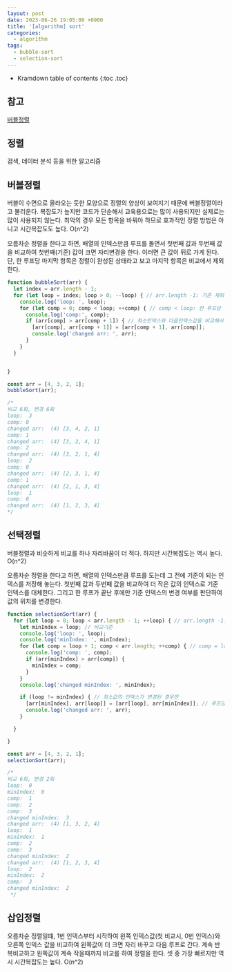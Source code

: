 ```yaml
---
layout: post
date: 2023-06-26 19:05:00 +0900
title: '[algorithm] sort'
categories:
  - algorithm
tags:
  - bubble-sort
  - selection-sort
---
```


* Kramdown table of contents
{:toc .toc}

## 참고

[버블정렬](https://ko.wikipedia.org/wiki/%EB%B2%84%EB%B8%94_%EC%A0%95%EB%A0%AC)


## 정렬

검색, 데이터 분석 등을 위한 알고리즘

## 버블정렬

버블이 수면으로 올라오는 듯한 모양으로 정렬의 양상이 보여지기 때문에 버블정렬이라고 불리운다. 복잡도가 높지만 코드가 단순해서 교육용으로는 많이 사용되지만 실제로는 많이 사용되지 않는다. 최악의 경우 모든 항목을 바꿔야 하므로 효과적인 정렬 방법은 아니고 시간복잡도도 높다. O(n^2)  

오름차순 정렬을 한다고 하면, 배열의 인덱스만큼 루프를 돌면서 첫번째 값과 두번째 값을 비교하여 첫번째(기준) 값이 크면 자리변경을 한다. 이러면 큰 값이 뒤로 가게 된다. 단, 한 루프당 마지막 항목은 정렬이 완성된 상태라고 보고 마지막 항목은 비교에서 제외한다.  


```js
function bubbleSort(arr) {
  let index = arr.length - 1;
  for (let loop = index; loop > 0; --loop) { // arr.length -1: 기준 제외한 비교대상의 개수만큼 루프
    console.log('loop: ', loop);
    for (let comp = 0; comp < loop; ++comp) { // comp < loop: 한 루프당 마지막 항목은 정렬이 완성되므로 제외
      console.log('comp:', comp);
      if (arr[comp] > arr[comp + 1]) { // 최소인덱스와 다음인덱스값을 비교해서 최소인덱스가 크면 자리 바꿈
        [arr[comp], arr[comp + 1]] = [arr[comp + 1], arr[comp]];
        console.log('changed arr: ', arr);
      }
    }
  }


}

const arr = [4, 3, 2, 1];
bubbleSort(arr);

/*
비교 6회, 변경 6회
loop:  3
comp: 0
changed arr:  (4) [3, 4, 2, 1]
comp: 1
changed arr:  (4) [3, 2, 4, 1]
comp: 2
changed arr:  (4) [3, 2, 1, 4]
loop:  2
comp: 0
changed arr:  (4) [2, 3, 1, 4]
comp: 1
changed arr:  (4) [2, 1, 3, 4]
loop:  1
comp: 0
changed arr:  (4) [1, 2, 3, 4]
*/
```


## 선택정렬

버블정렬과 비슷하게 비교를 하나 자리바꿈이 더 적다.  하지만 시간복잡도는 역시 높다. O(n^2)  

오름차순 정렬을 한다고 하면, 배열의 인덱스만큼 루프를 도는데 그 전에 기준이 되는 인덱스를 저장해 놓는다. 첫번째 값과 두번째 값을 비교하여 더 작은 값의 인덱스로 기준 인덱스를 대체한다. 그리고 한 루프가 끝난 후에만 기준 인덱스의 변경 여부를 판단하여 값의 위치를 변경한다. 

```js
function selectionSort(arr) {
  for (let loop = 0; loop < arr.length - 1; ++loop) { // arr.length -1: 기준 제외한 비교대상의 개수만큼 루프
    let minIndex = loop; // 비교기준
    console.log('loop: ', loop);
    console.log('minIndex: ', minIndex);
    for (let comp = loop + 1; comp < arr.length; ++comp) { // comp = loop + 1 : 한 루프당 첫 항목은 정렬이 완성되므로 제외
      console.log('comp: ', comp);
      if (arr[minIndex] > arr[comp]) {
        minIndex = comp;
      }
    }
    console.log('changed minIndex: ', minIndex);

    if (loop != minIndex) { // 최소값의 인덱스가 변경된 경우만
      [arr[minIndex], arr[loop]] = [arr[loop], arr[minIndex]]; // 루프당 한번만 자리를 바꾼다. 
      console.log('changed arr: ', arr);
    }

  }

}

const arr = [4, 3, 2, 1];
selectionSort(arr);

/*
비교 6회, 변경 2회
loop:  0
minIndex:  0
comp:  1
comp:  2
comp:  3
changed minIndex:  3
changed arr:  (4) [1, 3, 2, 4]
loop:  1
minIndex:  1
comp:  2
comp:  3
changed minIndex:  2
changed arr:  (4) [1, 2, 3, 4]
loop:  2
minIndex:  2
comp:  3
changed minIndex:  2
 */
```

 ## 삽입정렬

 오름차순 정렬일떄, 1번 인덱스부터 시작하여 왼쪽 인덱스값(첫 비교시, 0번 인덱스)와 오른쪽 인덱스 값을 비교하여 왼쪽값이 더 크면 자리 바꾸고 다음 루프로 간다. 계속 반복비교하고 왼쪽값이 계속 작을때까지 비교를 하여 정렬을 한다.  셋 중 가장 빠르지만 역시 시간복잡도는 높다.  O(n^2)

